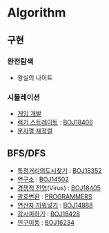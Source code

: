 # Algorithm

## 구현
### 완전탐색
* 왕실의 나이트
### 시뮬레이션
* [게임 개발](https://github.com/Jsueeee/Algorithm/blob/master/%EA%B5%AC%ED%98%84/%EA%B2%8C%EC%9E%84%20%EA%B0%9C%EB%B0%9C.cpp)
* [럭키 스트레이트](https://github.com/Jsueeee/Algorithm/blob/master/%EA%B5%AC%ED%98%84/%EB%9F%AD%ED%82%A4%20%EC%8A%A4%ED%8A%B8%EB%A0%88%EC%9D%B4%ED%8A%B8.cpp) : [BOJ18406](https://www.acmicpc.net/problem/18406)
* [문자열 재정렬](https://github.com/Jsueeee/Algorithm/blob/master/%EA%B5%AC%ED%98%84/%EB%AC%B8%EC%9E%90%EC%97%B4%20%EC%9E%AC%EC%A0%95%EB%A0%AC.cpp)
## BFS/DFS
* [특정거리의도시찾기](https://github.com/Jsueeee/Algorithm/blob/master/dfs-bfs/%ED%8A%B9%EC%A0%95%EA%B1%B0%EB%A6%AC%EC%9D%98%EB%8F%84%EC%8B%9C%EC%B0%BE%EA%B8%B0.cpp) : [BOJ18352](https://www.acmicpc.net/problem/18352)
* [연구소](https://github.com/Jsueeee/Algorithm/blob/master/dfs-bfs/%EC%97%B0%EA%B5%AC%EC%86%8C.cpp) : [BOJ14502](https://www.acmicpc.net/problem/14502)
* [경쟁적 전염](https://github.com/Jsueeee/Algorithm/blob/master/dfs-bfs/%EA%B2%BD%EC%9F%81%EC%A0%81%EC%A0%84%EC%97%BC(virus).cpp)(Virus) : [BOJ18405](https://www.acmicpc.net/problem/18405)
* [괄호변환](https://github.com/Jsueeee/Algorithm/blob/master/dfs-bfs/%EA%B4%84%ED%98%B8%EB%B3%80%ED%99%98.cpp) : [PROGRAMMERS](https://programmers.co.kr/learn/courses/30/lessons/60058)
* [연산자 끼워넣기](https://github.com/Jsueeee/Algorithm/blob/master/dfs-bfs/%EC%97%B0%EC%82%B0%EC%9E%90%EB%81%BC%EC%9B%8C%EB%84%A3%EA%B8%B0.cpp) : [BOJ14888](https://www.acmicpc.net/problem/14888)
* [감시피하기](https://github.com/Jsueeee/Algorithm/blob/master/dfs-bfs/%EA%B0%90%EC%8B%9C%ED%94%BC%ED%95%98%EA%B8%B0.cpp) : [BOJ18428](https://www.acmicpc.net/problem/18428)
* [인구이동](https://github.com/Jsueeee/Algorithm/blob/master/dfs-bfs/%EC%9D%B8%EA%B5%AC%EC%9D%B4%EB%8F%99.cpp) : [BOJ16234](https://www.acmicpc.net/problem/16234)
